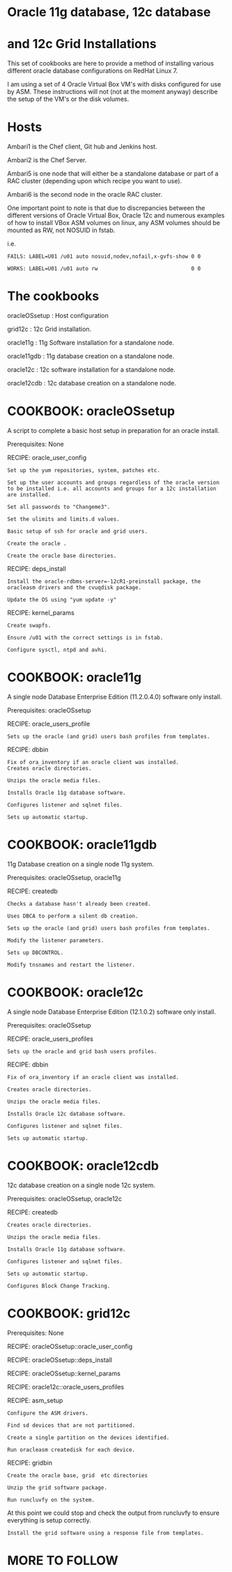 Oracle 11g database, 12c database
=================================
and 12c Grid Installations
==========================
This set of cookbooks are here to provide a method of installing various different oracle database configurations on RedHat Linux 7.

I am using a set of 4 Oracle Virtual Box VM's with disks configured for use by ASM.
These instructions will not (not at the moment anyway) describe the setup of the VM's or the disk volumes.

Hosts
=====
Ambari1 is the Chef client, Git hub and Jenkins host.

Ambari2 is the Chef Server.

Ambari5 is one node that will either be a standalone database or part of a RAC cluster (depending upon which recipe you want to use).

Ambari6 is the second node in the oracle RAC cluster.

One important point to note is that due to discrepancies between the different versions of Oracle Virtual Box, Oracle 12c and numerous examples of how to install VBox ASM volumes on linux, any ASM volumes should be mounted as RW, not NOSUID in fstab.

i.e. 

	FAILS: LABEL=U01 /u01 auto nosuid,nodev,nofail,x-gvfs-show 0 0

	WORKS: LABEL=U01 /u01 auto rw                              0 0
	

The cookbooks
=============
oracleOSsetup	: Host configuration

grid12c		: 12c Grid installation.

oracle11g	: 11g Software installation for a standalone node.

oracle11gdb	: 11g database creation on a standalone node.

oracle12c	: 12c software installation for a standalone node.

oracle12cdb	: 12c database creation on a standalone node.

COOKBOOK: oracleOSsetup
=======================
A script to complete a basic host setup in preparation for an oracle install. 

Prerequisites: None

RECIPE: oracle_user_config

	Set up the yum repositories, system, patches etc.
	
	Set up the user accounts and groups regardless of the oracle version to be installed i.e. all accounts and groups for a 12c installation are installed. 
	
	Set all passwords to "Changeme3".
	
	Set the ulimits and limits.d values.
	
	Basic setup of ssh for oracle and grid users.
	
	Create the oracle .
	
	Create the oracle base directories.

RECIPE: deps_install

	Install the oracle-rdbms-server=-12cR1-preinstall package, the oracleasm drivers and the cvuqdisk package.
	
	Update the OS using "yum update -y"

RECIPE: kernel_params

	Create swapfs.
	
	Ensure /u01 with the correct settings is in fstab.
	
	Configure sysctl, ntpd and avhi.

COOKBOOK: oracle11g
===================
A single node Database Enterprise Edition (11.2.0.4.0) software only install.

Prerequisites: oracleOSsetup

RECIPE: oracle_users_profile

	Sets up the oracle (and grid) users bash profiles from templates.

RECIPE: dbbin

	Fix of ora_inventory if an oracle client was installed.
	Creates oracle directories.
	
	Unzips the oracle media files.
	
	Installs Oracle 11g database software.
	
	Configures listener and sqlnet files.
	
	Sets up automatic startup.
	
COOKBOOK: oracle11gdb
=====================
11g Database creation on a single node 11g system.

Prerequisites: oracleOSsetup, oracle11g

RECIPE: createdb

	Checks a database hasn't already been created.
	
	Uses DBCA to perform a silent db creation.
	
	Sets up the oracle (and grid) users bash profiles from templates.
	
	Modify the listener parameters.
	
	Sets up DBCONTROL.
	
	Modify tnsnames and restart the listener.
	
COOKBOOK: oracle12c
===================
A single node Database Enterprise Edition (12.1.0.2) software only install.

Prerequisites: oracleOSsetup

RECIPE: oracle_users_profiles

	Sets up the oracle and grid bash users profiles.

RECIPE: dbbin

	Fix of ora_inventory if an oracle client was installed.
	
	Creates oracle directories.
	
	Unzips the oracle media files.
	
	Installs Oracle 12c database software. 
	
	Configures listener and sqlnet files.
	
	Sets up automatic startup.
	
COOKBOOK: oracle12cdb
=====================
12c database creation on a single node 12c system.

Prerequisites: oracleOSsetup, oracle12c

RECIPE: createdb

	Creates oracle directories.
	
	Unzips the oracle media files.
	
	Installs Oracle 11g database software.
	
	Configures listener and sqlnet files.
	
	Sets up automatic startup.
	
	Configures Block Change Tracking.
	
COOKBOOK: grid12c
=================

Prerequisites: None

RECIPE: oracleOSsetup::oracle_user_config

RECIPE: oracleOSsetup::deps_install

RECIPE: oracleOSsetup::kernel_params

RECIPE: oracle12c::oracle_users_profiles

RECIPE: asm_setup

	Configure the ASM drivers.
	
	Find sd devices that are not partitioned.
	
	Create a single partition on the devices identified.
	
	Run oracleasm createdisk for each device.

RECIPE: gridbin

	Create the oracle base, grid  etc directories
	
	Unzip the grid software package.
	
	Run runcluvfy on the system.
	
At this point we could stop and check the output from runcluvfy to ensure everything is setup correctly.

	Install the grid software using a response file from templates.
	
	




MORE TO FOLLOW
===============

